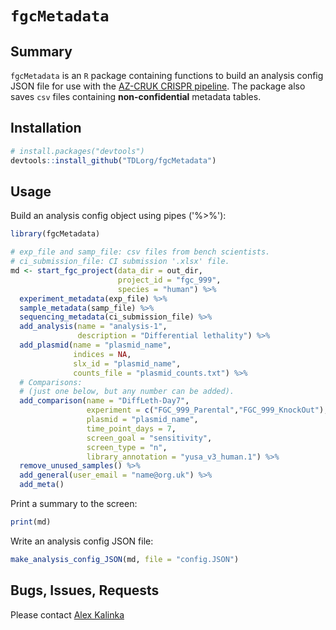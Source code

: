 # `fgcMetadata`


## Summary

`fgcMetadata` is an `R` package containing functions to build an analysis config JSON file for use with the [AZ-CRUK CRISPR pipeline](https://bitbucket.astrazeneca.com/projects/DA/repos/az-cruk-crispr-pipeline/browse). The package also saves `csv` files containing **non-confidential** metadata tables.

## Installation

```r
# install.packages("devtools")
devtools::install_github("TDLorg/fgcMetadata")
```

## Usage

Build an analysis config object using pipes ('%>%'):

```r
library(fgcMetadata)

# exp_file and samp_file: csv files from bench scientists.
# ci_submission_file: CI submission '.xlsx' file.
md <- start_fgc_project(data_dir = out_dir, 
                        project_id = "fgc_999", 
                        species = "human") %>%
  experiment_metadata(exp_file) %>%
  sample_metadata(samp_file) %>%
  sequencing_metadata(ci_submission_file) %>%
  add_analysis(name = "analysis-1",
               description = "Differential lethality") %>%
  add_plasmid(name = "plasmid_name",
              indices = NA,
              slx_id = "plasmid_name",
              counts_file = "plasmid_counts.txt") %>%
  # Comparisons:
  # (just one below, but any number can be added).
  add_comparison(name = "DiffLeth-Day7",
                 experiment = c("FGC_999_Parental","FGC_999_KnockOut"),
                 plasmid = "plasmid_name",
                 time_point_days = 7,
                 screen_goal = "sensitivity",
                 screen_type = "n",
                 library_annotation = "yusa_v3_human.1") %>%
  remove_unused_samples() %>%
  add_general(user_email = "name@org.uk") %>%
  add_meta()
```

Print a summary to the screen:

```r
print(md)
```

Write an analysis config JSON file:

```r
make_analysis_config_JSON(md, file = "config.JSON")
```

## Bugs, Issues, Requests

Please contact [Alex Kalinka](mailto:alex.kalinka@cancer.org.uk)
